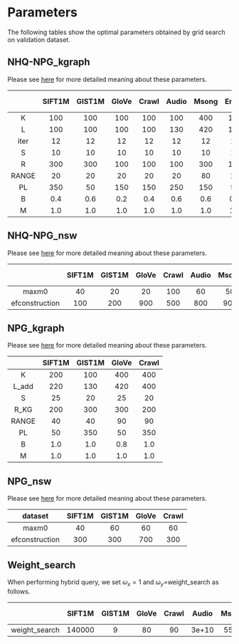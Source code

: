 # Parameters

The following tables show the optimal parameters obtained by grid search on validation dataset.

## NHQ-NPG_kgraph

Please see [here](../NHQ-NPG_kgraph/README.md) for more detailed meaning about these parameters.

|       | SIFT1M | GIST1M | GloVe | Crawl | Audio | Msong | Enron | UQ-V | Paper |
| :---: | :----: | :----: | :---: | :---: | :---: | :---: | :---: | :--: | :---: |
|   K   |  100   |  100   |  100  |  100  |  100  |  400  |  100  | 100  |  100  |
|   L   |  100   |  100   |  100  |  100  |  130  |  420  |  100  | 100  |  100  |
| iter  |   12   |   12   |  12   |  12   |  12   |  12   |  12   |  12  |  12   |
|   S   |   10   |   10   |  10   |  10   |  10   |  10   |  10   |  15  |  10   |
|   R   |  300   |  300   |  100  |  100  |  100  |  300  |  100  | 200  |  100  |
| RANGE |   20   |   20   |  20   |  20   |  20   |  80   |  20   |  20  |  20   |
|  PL   |  350   |   50   |  150  |  150  |  250  |  150  |  50   | 150  |  50   |
|   B   |  0.4   |  0.6   |  0.2  |  0.4  |  0.6  |  0.6  |  0.2  | 0.6  |  0.2  |
|   M   |  1.0   |  1.0   |  1.0  |  1.0  |  1.0  |  1.0  |  1.0  | 1.0  |  1.0  |

## NHQ-NPG_nsw

Please see [here](../NHQ-NPG_nsw/README.md) for more detailed meaning about these parameters.

|                | SIFT1M | GIST1M | GloVe | Crawl | Audio | Msong | Enron | UQ-V | Paper |
| :------------: | :----: | :----: | :---: | :---: | :---: | :---: | :---: | :--: | :---: |
|     maxm0      |   40   |   20   |  20   |  100  |  60   |  50   |  90   |  30  |  90   |
| efconstruction |  100   |  200   |  900  |  500  |  800  |  900  |  900  | 300  |  400  |

## NPG_kgraph

Please see [here](../NPG_kgraph/README.md) for more detailed meaning about these parameters.

|       | SIFT1M | GIST1M | GloVe | Crawl |
| :---: | :----: | :----: | :---: | :---: |
|   K   |  200   |  100   |  400  |  400  |
| L_add |  220   |  130   |  420  |  400  |
|   S   |   25   |   20   |  25   |  20   |
| R_KG  |  200   |  300   |  300  |  200  |
| RANGE |   40   |   40   |  90   |  90   |
|  PL   |   50   |  350   |  50   |  350  |
|   B   |  1.0   |  1.0   |  0.8  |  1.0  |
|   M   |  1.0   |  1.0   |  1.0  |  1.0  |

## NPG_nsw

Please see [here](../NPG_nsw/n2/README.md) for more detailed meaning about these parameters.

|    dataset     | SIFT1M | GIST1M | GloVe | Crawl |
| :------------: | :----: | :----: | :---: | :---: |
|     maxm0      |   40   |   60   |  60   |  60   |
| efconstruction |  300   |  300   |  700  |  300  |

## Weight_search

When performing hybrid query, we set $\omega _{x}=1$ and $\omega _{y}=$weight_search as follows.

|               | SIFT1M | GIST1M | GloVe | Crawl | Audio | Msong | Enron  | UQ-V | Paper |
| :-----------: | :----: | :----: | :---: | :---: | :---: | :---: | :----: | :--: | :---: |
| weight_search | 140000 |   9    |  80   |  90   | 3e+10 | 5500  | 480000 |  2   | 5000  |